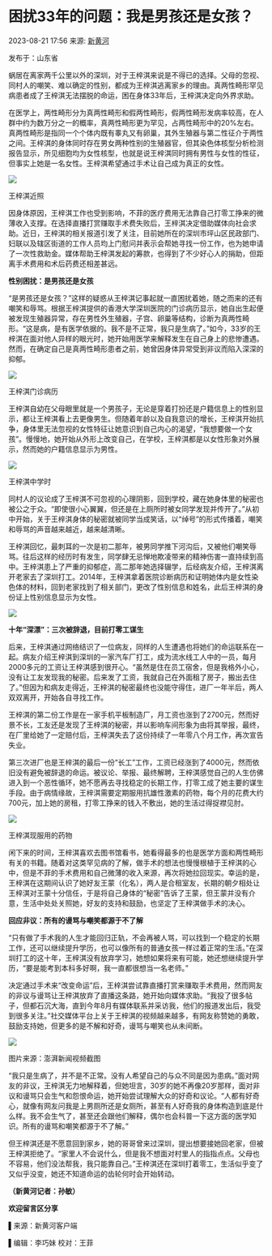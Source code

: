# 困扰33年的问题：我是男孩还是女孩？

2023-08-21 17:56 来源: [新黄河](https://www.sohu.com/?spm=smpc.content-abroad.content.1.1730992580984oBL6IcF)

发布于：山东省

蜗居在离家两千公里以外的深圳，对于王梓淇来说是不得已的选择。父母的忽视、同村人的嘲笑、难以确定的性别，都成为王梓淇逃离家乡的理由。真两性畸形罕见病患者成了王梓淇无法摆脱的命运，困在身体33年后，王梓淇决定向外界求助。

在医学上，两性畸形分为真两性畸形和假两性畸形，假两性畸形发病率较高，在人群中约为数万分之一的概率，真两性畸形更为罕见，占两性畸形中的20%左右。真两性畸形是指同一个个体内既有睾丸又有卵巢，其外生殖器与第二性征介于两性之间。王梓淇的身体同时存在男女两种性别的生殖器官，但其染色体核型分析检测报告显示，所见细胞均为女性核型，也就是说王梓淇同时拥有男性与女性的性征，但事实上她是一名女性。王梓淇希望通过手术让自己成为真正的女性。

![](//p2.itc.cn/q_70/images03/20230821/a5be06edb2714536bfe00620c5f9c7ca.jpeg)

王梓淇近照

因身体原因，王梓淇工作也受到影响，不菲的医疗费用无法靠自己打零工挣来的微薄收入支撑。在选择直播打赏赚取手术费失败后，王梓淇决定借助媒体向社会求助。近日，王梓淇的相关报道引发了关注，目前她所在的深圳市坪山区民政部门、妇联以及辖区街道的工作人员均上门慰问并表示会帮她寻找一份工作，也为她申请了一次性救助金。媒体帮助王梓淇发起的筹款，也得到了不少好心人的捐助，但距离手术费用和术后药费还相差甚远。

**性别困扰：是男孩还是女孩**

“是男孩还是女孩？”这样的疑惑从王梓淇记事起就一直困扰着她，随之而来的还有嘲笑和辱骂。根据王梓淇提供的香港大学深圳医院的门诊病历显示，她自出生起便被发现生殖器异常，存在男性外生殖器，子宫、卵巢等结构，诊断为真两性畸形。“这是病，是有医学依据的。我不是不正常，我只是生病了。”如今，33岁的王梓淇在面对他人异样的眼光时，她开始用医学来解释发生在自己身上的悲惨遭遇。然而，在确定自己是真两性畸形患者之前，她曾因身体异常受到非议而陷入深深的抑郁。

![](//p0.itc.cn/q_70/images03/20230821/42a8be0ce6b6471799595f23539c02e0.jpeg)

王梓淇门诊病历

王梓淇自幼在父母眼里就是一个男孩子，无论是穿着打扮还是户籍信息上的性别显示，都让王梓淇看上去更像男生。但随着年龄以及自我意识的增长，王梓淇开始抗争，身体里无法忽视的女性特征让她意识到自己内心的渴望，“我想要做一个女孩”。慢慢地，她开始从外形上改变自己，在学校，王梓淇都是以女性形象对外展示，然而她的户籍信息显示为男性。

![](//p9.itc.cn/q_70/images03/20230821/68cd9c78bafa4f32b77dee2b5e648c14.jpeg)

王梓淇中学时

同村人的议论成了王梓淇不可忽视的心理阴影，回到学校，藏在她身体里的秘密也被公之于众。“即使很小心翼翼，但还是在上厕所时被女同学发现并传开了。”从初中开始，关于王梓淇身体的秘密就被同学当成笑话，以“绰号”的形式传播着，嘲笑和辱骂的声音越来越近，越来越清晰。

王梓淇回忆，最刺耳的一次是初二那年，被男同学推下河沟后，又被他们嘲笑辱骂。往后这样的经历时有发生，同学肆无忌惮地欺凌带来的精神伤害一直持续到高中。王梓淇患上了严重的抑郁症，高二那年她选择辍学，后经病友介绍，王梓淇离开老家去了深圳打工。2014年，王梓淇拿着医院诊断病历和证明她体内是女性染色体的材料，回到老家找到了相关部门，更改了性别信息和姓名，此后王梓淇的身份证上性别信息显示为女性。

![](//p1.itc.cn/q_70/images03/20230821/9daee92a6e624e9d800f26499d5c3882.jpeg)

**十年“深漂”：三次被辞退，目前打零工谋生**

后来，王梓淇通过网络结识了一位病友，同样的人生遭遇也将她们的命运联系在一起。病友介绍王梓淇到深圳的一家汽车厂打工，成为流水线工人中的一员，每月2000多元的工资让王梓淇感到很开心。“虽然是住在员工宿舍，但是我格外小心，没有让工友发现我的秘密。后来发了工资，我就自己在外面租了房子，搬出去住了。”但因为和病友走得近，王梓淇的秘密最终也没能守得住，进厂一年半后，两人双双离开，开始各自寻找工作。

王梓淇的第二份工作是在一家手机平板制造厂，月工资也涨到了2700元，然而好景不长，工友还是发现了王梓淇的秘密，并以影响车间形象为由将其举报，最终，在厂里给她了一定赔付后，王梓淇失去了这份持续了一年零八个月工作，再次宣告失业。

第三次进厂也是王梓淇的最后一份“长工”工作，工资已经涨到了4000元，然而依旧没有避免被辞退的命运。被议论、举报、最终解聘，王梓淇感觉自己的人生仿佛进入到一个恶性循环，她不愿再去寻找稳定的长期工作，打零工成了她主要的谋生手段。由于病情缘故，王梓淇需要定期服用抗雄性激素的药物，每个月的花费大约700元，加上她的房租，打零工挣来的钱入不敷出，她的生活过得捉襟见肘。

![](//p2.itc.cn/q_70/images03/20230821/30a5167c198440e1a598b1c7f81df2b1.jpeg)

王梓淇现服用的药物

闲下来的时间，王梓淇喜欢去图书馆看书，她看得最多的也是医学方面和两性畸形有关的书籍。随着对这类罕见病的了解，做手术的想法也慢慢根植于王梓淇的心中，但是不菲的手术费用和自己微薄的收入来源，再次将她拉回现实。幸运的是，王梓淇在这期间认识了她好友王蒙（化名），两人是合租室友，长期的朝夕相处让王梓淇对王蒙十分信任，于是将自己身体的“秘密”告诉了王蒙，但王蒙并没有介意，生活中处处关照她，好友的支持和鼓励，也坚定了王梓淇做手术的决心。

**回应非议：所有的谩骂与嘲笑都源于不了解**

“只有做了手术我的人生才能回归正轨，不会再被人骂，可以找到一个稳定的长期工作，还可以继续提升学历，也可以像所有的普通女孩一样过着正常的生活。”在深圳打工的这十年，王梓淇没有放弃学习，她想如果将来有可能，她还想继续提升学历，“要是能考到本科多好啊，我一直都很想当一名老师。”

决定通过手术来“改变命运”后，王梓淇尝试靠直播打赏来赚取手术费用，然而网友的非议与谩骂让王梓淇放弃了直播这条路，她开始向媒体求助。“我投了很多帖子，但都石沉大海，直到今年8月有媒体联系并采访我，他们的报道发出后，我受到很多关注。”社交媒体平台上关于王梓淇的视频越来越多，有网友称赞她的勇敢，鼓励支持她，但更多的是不解和好奇，谩骂与嘲笑也从未间断。

![](//p2.itc.cn/q_70/images03/20230821/ac5e6be38e67454b9fe152b775732457.jpeg)

图片来源：澎湃新闻视频截图

“我只是生病了，并不是不正常。没有人希望自己的与众不同是因为患病。”面对网友的非议，王梓淇无力地解释着，但她坦言，30岁的她不再像20岁那样，面对非议和谩骂只会生气和怨恨命运，她开始尝试理解大众的好奇和议论。“人都有好奇心，就像有网友问我是上男厕所还是女厕所，甚至有人好奇我的身体构造到底是什么样。我不会生气了，甚至还会跟他们解释，偶尔也会科普一下这方面的医学知识。所有的谩骂和嘲笑都源于不了解。”

但王梓淇还是不愿意回到家乡，她的哥哥曾来过深圳，提出想要接她回老家，但被王梓淇拒绝了。“家里人不会说什么，但是我不想面对村里人的指指点点。父母也不容易，他们没法帮我，我只能靠自己。”王梓淇还在深圳打着零工，生活似乎变了又似乎没变，她还不知道命运的齿轮何时会开始转动。

**（新黄河记者：孙敏）**

**欢迎留言区分享**

▌来源：新黄河客户端

▌编辑：李巧妹 校对：王菲